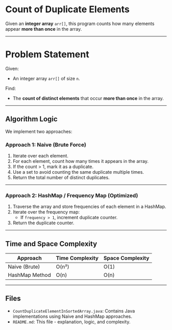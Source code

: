 # Count of Duplicate Elements

Given an **integer array** `arr[]`, this program counts how many elements appear **more than once** in the array.

---

# Problem Statement

Given:  
- An integer array `arr[]` of size `n`.

Find:  
- The **count of distinct elements** that occur **more than once** in the array.

---

## Algorithm Logic

We implement two approaches:

### **Approach 1: Naive (Brute Force)**
1. Iterate over each element.
2. For each element, count how many times it appears in the array.
3. If the count > 1, mark it as a duplicate.
4. Use a set to avoid counting the same duplicate multiple times.
5. Return the total number of distinct duplicates.

---

### **Approach 2: HashMap / Frequency Map (Optimized)**
1. Traverse the array and store frequencies of each element in a HashMap.
2. Iterate over the frequency map:
   - If `frequency > 1`, increment duplicate counter.
3. Return the duplicate counter.

---

## Time and Space Complexity

| Approach        | Time Complexity | Space Complexity |
|-----------------|-----------------|------------------|
| Naive (Brute)   | O(n²)           | O(1)             |
| HashMap Method  | O(n)            | O(n)             |

---

## Files

- `CountDuplicateElementInSortedArray.java`: Contains Java implementations using Naive and HashMap approaches.  
- `README.md`: This file - explanation, logic, and complexity.  
